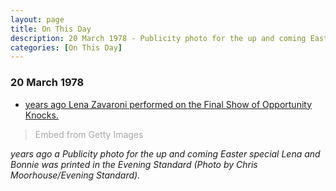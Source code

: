 ```yaml
---
layout: page
title: On This Day
description: 20 March 1978 - Publicity photo for the up and coming Easter special Lena and Bonnie is printed in the Evening Standard and Lena Zavaroni performed in the Opportunity Knocks final show.
categories: [On This Day]
---
```


### 20 March 1978
* [<span id="age1"></span> years ago Lena Zavaroni performed on the Final Show of Opportunity Knocks.](/thames%20television/opportunity%20knocks/1978/03/20/opportunity-knocks.html)

> <a id='EFDTtZFVTlZEvNCjLm1Gyw' class='gie-single' href='http://www.gettyimages.co.uk/detail/3352820' target='_blank' style='color:#a7a7a7;text-decoration:none;font-weight:normal !important;border:none;display:inline-block;'>Embed from Getty Images</a><script>window.gie=window.gie||function(c){(gie.q=gie.q||[]).push(c)};gie(function(){gie.widgets.load({id:'EFDTtZFVTlZEvNCjLm1Gyw',sig:'tKaGoo_Gbt65TZVyV635fqfQOIQfye04JUl7fEcdGuo=',w:'594px',h:'475px',items:'3352820',caption: true ,tld:'co.uk',is360: false })});</script><script src='//embed-cdn.gettyimages.com/widgets.js' charset='utf-8' async></script>

<cite><span id="age2"></span> years ago a Publicity photo for the up and coming Easter special Lena and Bonnie was printed in the Evening Standard (Photo by Chris Moorhouse/Evening Standard).</cite>

<!-- Script for calculating number of years ago -->
<script>
var dob = '19780320';
var year = Number(dob.substr(0, 4));
var month = Number(dob.substr(4, 2)) - 1;
var day = Number(dob.substr(6, 2));
var today = new Date();
var age1 = today.getFullYear() - year;
if (today.getMonth() < month || (today.getMonth() == month && today.getDate() < day)) {
  age1--;
}
document.getElementById("age1").innerHTML=age1;

var dob = '19780320';
var year = Number(dob.substr(0, 4));
var month = Number(dob.substr(4, 2)) - 1;
var day = Number(dob.substr(6, 2));
var today = new Date();
var age2 = today.getFullYear() - year;
if (today.getMonth() < month || (today.getMonth() == month && today.getDate() < day)) {
  age2--;
}
document.getElementById("age2").innerHTML=age2;
</script>

